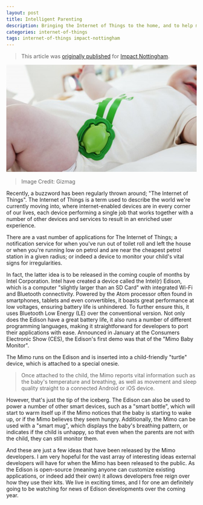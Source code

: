 ```yaml
---
layout: post
title: Intelligent Parenting
description: Bringing the Internet of Things to the home, and to help monitor your children.
categories: internet-of-things
tags: internet-of-things impact-nottingham
---
```

> This article was [originally published](http://www.impactnottingham.com/2014/07/intelligent-parenting/) for [Impact Nottingham](http://www.impactnottingham.com).

![Intel Mimo](/assets/img/intel-mimo.jpg)

> Image Credit: Gizmag

Recently, a buzzword has been regularly thrown around; "The Internet of Things". The Internet of Things is a term used to describe the world we're currently moving into, where internet-enabled devices are in every corner of our lives, each device performing a single job that works together with a number of other devices and services to result in an enriched user experience.

There are a vast number of applications for The Internet of Things; a notification service for when you've run out of toilet roll and left the house or when you're running low on petrol and are near the cheapest petrol station in a given radius; or indeed a device to monitor your child's vital signs for irregularities.

In fact, the latter idea is to be released in the coming couple of months by Intel Corporation. Intel have created a device called the Intel(r) Edison, which is a computer "slightly larger than an SD Card" with integrated Wi-Fi and Bluetooth connectivity. Powered by the Atom processor often found in smartphones, tablets and even convertibles, it boasts great performance at low voltages, ensuring battery life is unhindered. To further ensure this, it uses Bluetooth Low Energy (LE) over the conventional version. Not only does the Edison have a great battery life, it also runs a number of different programming languages, making it straightforward for developers to port their applications with ease. Announced in January at the Consumers Electronic Show (CES), the Edison's first demo was that of the "Mimo Baby Monitor".

The Mimo runs on the Edison and is inserted into a child-friendly "turtle" device, which is attached to a special onesie.

> Once attached to the child, the Mimo reports vital information such as the baby's temperature and breathing, as well as movement and sleep quality straight to a connected Android or iOS device.

However, that's just the tip of the iceberg. The Edison can also be used to power a number of other smart devices, such as a "smart bottle", which will start to warm itself up if the Mimo notices that the baby is starting to wake up, or if the Mimo believes they seem hungry. Additionally, the Mimo can be used with a "smart mug", which displays the baby's breathing pattern, or indicates if the child is unhappy, so that even when the parents are not with the child, they can still monitor them.

And these are just a few ideas that have been released by the Mimo developers. I am very hopeful for the vast array of interesting ideas external developers will have for when the Mimo has been released to the public. As the Edison is open-source (meaning anyone can customize existing applications, or indeed add their own) it allows developers free reign over how they use their kits. We live in exciting times, and I for one am definitely going to be watching for news of Edison developments over the coming year.
